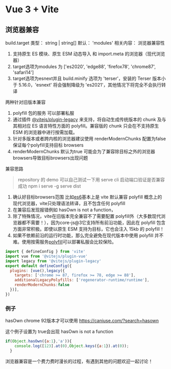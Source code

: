 # Vue 3 + Vite

## 浏览器兼容

build.target
类型： string | string[]
默认： 'modules'
相关内容： 浏览器兼容性
1. 支持原生 ES 模块、原生 ESM 动态导入 和 import.meta 的浏览器（现代浏览器）
2. target选项为modules 为 ['es2020', 'edge88', 'firefox78', 'chrome87', 'safari14']
3. target选项为esnext并且 build.minify 选项为 'terser'，安装的 Terser 版本小于 5.16.0，'esnext' 将会强制降级为 'es2021'，其他情况下将完全不会执行转译

两种针对旧版本兼容
1. polyfill 包的服务 可以部署私服
2. 通过插件 [@vitejs/plugin-legacy](https://github.com/vitejs/vite/tree/main/packages/plugin-legacy) 来支持，将自动生成传统版本的 chunk 及与其相对应 ES 语言特性方面的 polyfill。兼容版的 chunk 只会在不支持原生 ESM 的浏览器中进行按需加载。
3. 针对多版本或者跨内核的浏览器建议使用 renderModernChunks 配置为false保证每个polyfill支持目标 browsers
4. renderModernChunks 默认为true 可能会为了兼容除目标之外的浏览器browsers导致目标browsers出现问题

兼容思路
> repository 的 demo 可以自己测试一下用 serve cli 启动端口验证是否兼容成功
> npm i serve -g
> serve dist
1. 确认好目标browsers范围 比如[es6](https://caniuse.com/es6)基本上是 vite 默认兼容 polyfill 概念上的现代浏览器，vite只处理语法转译，且不包含任何 polyfill
2. 在兼容后发现报错例如 hasOwn is not a function，
3. 除了特殊情况，vite在旧版本完全兼容不了需要配置 polyfill外（大多数现代浏览器都不需要！），因为core-js@3它支持所有前沿功能，因此在 polyfill 包含方面非常积极。即使以原生 ESM 支持为目标，它也会注入 15kb 的 polyfill！
4. 如果不依赖前沿的运行时功能，那么完全避免在现代版本中使用 polyfill 并不难。使用按需服务[polyfill](https://cdnjs.cloudflare.com/polyfill/)可以部署私服会比较保险。

```js
import { defineConfig } from 'vite'
import vue from '@vitejs/plugin-vue'
import legacy from '@vitejs/plugin-legacy'
export default defineConfig({
  plugins: [vue(),legacy({
    targets: ['chrome >= 87, firefox >= 78, edge >= 88'],
    additionalLegacyPolyfills: ['regenerator-runtime/runtime'],
    renderModernChunks:false
  })],
})
```

### 例子
hasOwn chrome 92版本才可以使用
  https://caniuse.com/?search=hasown

这个例子设置为 true会出现 hasOwn is not a function
```js
if(Object.hasOwn({a:1},'a')){
    console.log([123].at(0),Object.keys({a:1}).at(0));
  }
```

浏览器兼容是一个费力费时漫长的过程，有遇到其他的问题欢迎一起讨论！